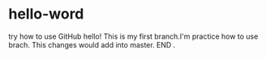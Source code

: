 # hello-word
try how to use GitHub
hello! This is my first branch.I'm practice how to use brach.
This changes would add into master.
END .
